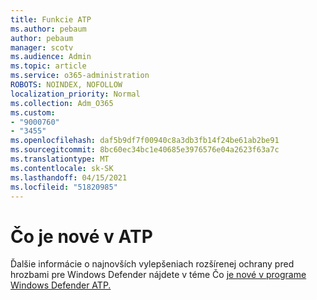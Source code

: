 ```yaml
---
title: Funkcie ATP
ms.author: pebaum
author: pebaum
manager: scotv
ms.audience: Admin
ms.topic: article
ms.service: o365-administration
ROBOTS: NOINDEX, NOFOLLOW
localization_priority: Normal
ms.collection: Adm_O365
ms.custom:
- "9000760"
- "3455"
ms.openlocfilehash: daf5b9df7f00940c8a3db3fb14f24be61ab2be91
ms.sourcegitcommit: 8bc60ec34bc1e40685e3976576e04a2623f63a7c
ms.translationtype: MT
ms.contentlocale: sk-SK
ms.lasthandoff: 04/15/2021
ms.locfileid: "51820985"
---
```

# <a name="whats-new-in-atp"></a>Čo je nové v ATP

Ďalšie informácie o najnovších vylepšeniach rozšírenej ochrany pred hrozbami pre Windows Defender nájdete v téme Čo [je nové v programe Windows Defender ATP.](https://www.microsoft.com/security/blog/2018/11/15/whats-new-in-windows-defender-atp/)
